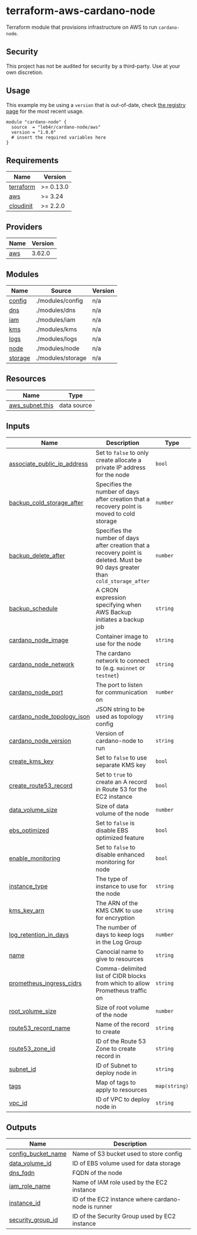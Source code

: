 # terraform-aws-cardano-node

Terraform module that provisions infrastructure on AWS to run `cardano-node`.

## Security

This project has not be audited for security by a third-party. Use at your own discretion.

## Usage

This example my be using a `version` that is out-of-date, check [the registry page](https://registry.terraform.io/modules/leb4r/cardano-node/aws/latest) for the most recent usage.

```hcl
module "cardano-node" {
  source  = "leb4r/cardano-node/aws"
  version = "1.0.0"
  # insert the required variables here
}
```

<!-- BEGINNING OF PRE-COMMIT-TERRAFORM DOCS HOOK -->
## Requirements

| Name | Version |
|------|---------|
| <a name="requirement_terraform"></a> [terraform](#requirement\_terraform) | >= 0.13.0 |
| <a name="requirement_aws"></a> [aws](#requirement\_aws) | >= 3.24 |
| <a name="requirement_cloudinit"></a> [cloudinit](#requirement\_cloudinit) | >= 2.2.0 |

## Providers

| Name | Version |
|------|---------|
| <a name="provider_aws"></a> [aws](#provider\_aws) | 3.62.0 |

## Modules

| Name | Source | Version |
|------|--------|---------|
| <a name="module_config"></a> [config](#module\_config) | ./modules/config | n/a |
| <a name="module_dns"></a> [dns](#module\_dns) | ./modules/dns | n/a |
| <a name="module_iam"></a> [iam](#module\_iam) | ./modules/iam | n/a |
| <a name="module_kms"></a> [kms](#module\_kms) | ./modules/kms | n/a |
| <a name="module_logs"></a> [logs](#module\_logs) | ./modules/logs | n/a |
| <a name="module_node"></a> [node](#module\_node) | ./modules/node | n/a |
| <a name="module_storage"></a> [storage](#module\_storage) | ./modules/storage | n/a |

## Resources

| Name | Type |
|------|------|
| [aws_subnet.this](https://registry.terraform.io/providers/hashicorp/aws/latest/docs/data-sources/subnet) | data source |

## Inputs

| Name | Description | Type | Default | Required |
|------|-------------|------|---------|:--------:|
| <a name="input_associate_public_ip_address"></a> [associate\_public\_ip\_address](#input\_associate\_public\_ip\_address) | Set to `false` to only create allocate a private IP address for the node | `bool` | `true` | no |
| <a name="input_backup_cold_storage_after"></a> [backup\_cold\_storage\_after](#input\_backup\_cold\_storage\_after) | Specifies the number of days after creation that a recovery point is moved to cold storage | `number` | `30` | no |
| <a name="input_backup_delete_after"></a> [backup\_delete\_after](#input\_backup\_delete\_after) | Specifies the number of days after creation that a recovery point is deleted. Must be 90 days greater than `cold_storage_after` | `number` | `180` | no |
| <a name="input_backup_schedule"></a> [backup\_schedule](#input\_backup\_schedule) | A CRON expression specifying when AWS Backup initiates a backup job | `string` | `"cron(0 12 * * ? *)"` | no |
| <a name="input_cardano_node_image"></a> [cardano\_node\_image](#input\_cardano\_node\_image) | Container image to use for the node | `string` | `"docker.io/inputoutput/cardano-node"` | no |
| <a name="input_cardano_node_network"></a> [cardano\_node\_network](#input\_cardano\_node\_network) | The cardano network to connect to (e.g. `mainnet` or `testnet`) | `string` | `"mainnet"` | no |
| <a name="input_cardano_node_port"></a> [cardano\_node\_port](#input\_cardano\_node\_port) | The port to listen for communication on | `number` | `3001` | no |
| <a name="input_cardano_node_topology_json"></a> [cardano\_node\_topology\_json](#input\_cardano\_node\_topology\_json) | JSON string to be used as topology config | `string` | `""` | no |
| <a name="input_cardano_node_version"></a> [cardano\_node\_version](#input\_cardano\_node\_version) | Version of cardano-node to run | `string` | `"1.30.1"` | no |
| <a name="input_create_kms_key"></a> [create\_kms\_key](#input\_create\_kms\_key) | Set to `false` to use separate KMS key | `bool` | `true` | no |
| <a name="input_create_route53_record"></a> [create\_route53\_record](#input\_create\_route53\_record) | Set to `true` to create an A record in Route 53 for the EC2 instance | `bool` | `false` | no |
| <a name="input_data_volume_size"></a> [data\_volume\_size](#input\_data\_volume\_size) | Size of data volume of the node | `number` | `30` | no |
| <a name="input_ebs_optimized"></a> [ebs\_optimized](#input\_ebs\_optimized) | Set to `false` is disable EBS optimized feature | `bool` | `true` | no |
| <a name="input_enable_monitoring"></a> [enable\_monitoring](#input\_enable\_monitoring) | Set to `false` to disable enhanced monitoring for node | `bool` | `true` | no |
| <a name="input_instance_type"></a> [instance\_type](#input\_instance\_type) | The type of instance to use for the node | `string` | `"t3.large"` | no |
| <a name="input_kms_key_arn"></a> [kms\_key\_arn](#input\_kms\_key\_arn) | The ARN of the KMS CMK to use for encryption | `string` | `""` | no |
| <a name="input_log_retention_in_days"></a> [log\_retention\_in\_days](#input\_log\_retention\_in\_days) | The number of days to keep logs in the Log Group | `number` | `30` | no |
| <a name="input_name"></a> [name](#input\_name) | Canocial name to give to resources | `string` | `"cardano-node"` | no |
| <a name="input_prometheus_ingress_cidrs"></a> [prometheus\_ingress\_cidrs](#input\_prometheus\_ingress\_cidrs) | Comma-delimited list of CIDR blocks from which to allow Prometheus traffic on | `string` | `"0.0.0.0/0"` | no |
| <a name="input_root_volume_size"></a> [root\_volume\_size](#input\_root\_volume\_size) | Size of root volume of the node | `number` | `8` | no |
| <a name="input_route53_record_name"></a> [route53\_record\_name](#input\_route53\_record\_name) | Name of the record to create | `string` | `""` | no |
| <a name="input_route53_zone_id"></a> [route53\_zone\_id](#input\_route53\_zone\_id) | ID of the Route 53 Zone to create record in | `string` | `""` | no |
| <a name="input_subnet_id"></a> [subnet\_id](#input\_subnet\_id) | ID of Subnet to deploy node in | `string` | n/a | yes |
| <a name="input_tags"></a> [tags](#input\_tags) | Map of tags to apply to resources | `map(string)` | `{}` | no |
| <a name="input_vpc_id"></a> [vpc\_id](#input\_vpc\_id) | ID of VPC to deploy node in | `string` | n/a | yes |

## Outputs

| Name | Description |
|------|-------------|
| <a name="output_config_bucket_name"></a> [config\_bucket\_name](#output\_config\_bucket\_name) | Name of S3 bucket used to store config |
| <a name="output_data_volume_id"></a> [data\_volume\_id](#output\_data\_volume\_id) | ID of EBS volume used for data storage |
| <a name="output_dns_fqdn"></a> [dns\_fqdn](#output\_dns\_fqdn) | FQDN of the node |
| <a name="output_iam_role_name"></a> [iam\_role\_name](#output\_iam\_role\_name) | Name of IAM role used by the EC2 instance |
| <a name="output_instance_id"></a> [instance\_id](#output\_instance\_id) | ID of the EC2 instance where cardano-node is runner |
| <a name="output_security_group_id"></a> [security\_group\_id](#output\_security\_group\_id) | ID of the Security Group used by EC2 instance |
<!-- END OF PRE-COMMIT-TERRAFORM DOCS HOOK -->
